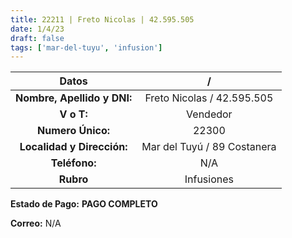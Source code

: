 ```yaml
---
title: 22211 | Freto Nicolas | 42.595.505
date: 1/4/23
draft: false
tags: ['mar-del-tuyu', 'infusion']
---
```


|          **Datos**          |              /              |
|:---------------------------:|:---------------------------:|
| **Nombre, Apellido y DNI:** |  Freto Nicolas / 42.595.505 |
|          **V o T:**         |           Vendedor          |
|      **Numero Único:**      |            22300            |
|  **Localidad y Dirección:** | Mar del Tuyú / 89 Costanera |
|        **Teléfono:**        |             N/A             |
|          **Rubro**          |          Infusiones         |

**Estado de Pago:** **PAGO COMPLETO**

**Correo:** N/A
